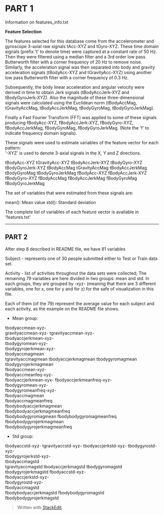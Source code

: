 PART 1
=====
Information on features_info.txt

**Feature Selection**

The features selected for this database come from the accelerometer and gyroscope 3-axial raw signals tAcc-XYZ and tGyro-XYZ. These time domain signals (prefix 't' to denote time) were captured at a constant rate of 50 Hz. Then they were filtered using a median filter and a 3rd order low pass Butterworth filter with a corner frequency of 20 Hz to remove noise. Similarly, the acceleration signal was then separated into body and gravity acceleration signals (tBodyAcc-XYZ and tGravityAcc-XYZ) using another low pass Butterworth filter with a corner frequency of 0.3 Hz. 

Subsequently, the body linear acceleration and angular velocity were derived in time to obtain Jerk signals (tBodyAccJerk-XYZ and tBodyGyroJerk-XYZ). Also the magnitude of these three-dimensional signals were calculated using the Euclidean norm (tBodyAccMag, tGravityAccMag, tBodyAccJerkMag, tBodyGyroMag, tBodyGyroJerkMag). 

Finally a Fast Fourier Transform (FFT) was applied to some of these signals producing fBodyAcc-XYZ, fBodyAccJerk-XYZ, fBodyGyro-XYZ, fBodyAccJerkMag, fBodyGyroMag, fBodyGyroJerkMag. (Note the 'f' to indicate frequency domain signals). 

These signals were used to estimate variables of the feature vector for each pattern:  
'-XYZ' is used to denote 3-axial signals in the X, Y and Z directions.

tBodyAcc-XYZ
tGravityAcc-XYZ
tBodyAccJerk-XYZ
tBodyGyro-XYZ
tBodyGyroJerk-XYZ
tBodyAccMag
tGravityAccMag
tBodyAccJerkMag
tBodyGyroMag
tBodyGyroJerkMag
fBodyAcc-XYZ
fBodyAccJerk-XYZ
fBodyGyro-XYZ
fBodyAccMag
fBodyAccJerkMag
fBodyGyroMag
fBodyGyroJerkMag

The set of variables that were estimated from these signals are: 

mean(): Mean value
std(): Standard deviation

The complete list of variables of each feature vector is available in 'features.txt'

----------

PART 2
------
After step 8 described in README file, we have 81 variables

Subject - represents one of 30 people submitted either to Test or Train data set.

Activity - list of activities throughout the data sets were collected;
The remaining 79 variables are here divided in two groups: mean and std. In each groups, they are grouped by -xyz- (meaning that there are 3 different variables, one for x, one for y and for z) for the safe of visualization in this file.

Each of them (of the 79) represent the average value for each subject and each activity, as the example on the README file shows.

 - Mean group:

tbodyaccmean-xyz-          
gravityaccmean-xyz-
tgravityaccmean-xyz-       
tbodyaccjerkmean-xyz-       
tbodygyromean-xyz-              
tbodygyrojerkmean-xyz-     
tbodyaccmagmean            
tgravityaccmagmean
tbodyaccjerkmagmean
tbodygyromagmean         
tbodygyrojerkmagmean        
fbodyaccmean-xyz-                
fbodyaccmeanfeq-xyz-            
fbodyaccjerkmean-xyx-
fbodyaccjerkmeanfreq-xyz-   
fbodygyromean-xyz-         
fbodygyromeanfreq-xyz-     
fbodyaccmagmean             
fbodyaccmagmeanfreq       
fbodybodyaccjerkmagmean      
fbodybodyaccjerkmagmeanfreq  
fbodybodygyromagmean
fbodybodygyromagmeanfreq
fbodybodygyrojerkmagmean     
fbodybodygyrojerkmagmeanfreq

 - Std group:

tbodyaccstd-xyz-
tgravityaccstd-xyz-
tbodyaccjerkstd-xyz-
tbodygyrostd-xyz-           
tbodygyrojerkstd-xyz-           
tbodyaccmagstd       
tgravityaccmagstd
tbodyaccjerkmagstd
tbodygyromagstd           
tbodygyrojerkmagstd
fbodyaccstd-xyz-                 
fbodyaccjerkstd-xyz-             
fbodygyrostd-xyz-                
fbodyaccmagstd            
fbodybodyaccjerkmagstd
fbodybodygyromagstd     
fbodybodygyrojerkmagstd

> Written with [StackEdit](https://stackedit.io/).